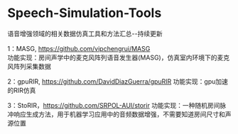 # Speech-Simulation-Tools
语音增强领域的相关数据仿真工具和方法汇总--持续更新

1：MASG, https://github.com/vipchengrui/MASG     
   功能实现：房间声学中的麦克风阵列语音发生器(MASG)，仿真室内环境下的麦克风阵列采集数据

2：gpuRIR, https://github.com/DavidDiazGuerra/gpuRIR
   功能实现：gpu加速的RIR仿真

3：StoRIR，https://github.com/SRPOL-AUI/storir
   功能实现：一种随机房间脉冲响应生成方法，用于机器学习应用中的音频数据增强，不需要知道房间尺寸和声源位置

